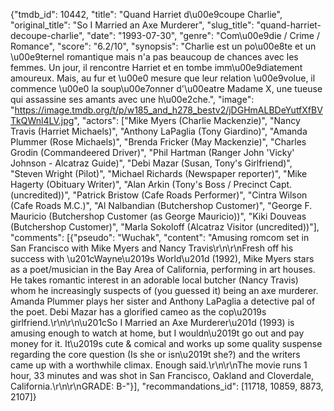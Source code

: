 {"tmdb_id": 10442, "title": "Quand Harriet d\u00e9coupe Charlie", "original_title": "So I Married an Axe Murderer", "slug_title": "quand-harriet-decoupe-charlie", "date": "1993-07-30", "genre": "Com\u00e9die / Crime / Romance", "score": "6.2/10", "synopsis": "Charlie est un po\u00e8te et un \u00e9ternel romantique mais n'a pas beaucoup de chances avec les femmes. Un jour, il rencontre Harriet et en tombe imm\u00e9diatement amoureux. Mais, au fur et \u00e0 mesure que leur relation \u00e9volue, il commence \u00e0 la soup\u00e7onner d'\u00eatre Madame X, une tueuse qui assassine ses amants avec une h\u00e2che.", "image": "https://image.tmdb.org/t/p/w185_and_h278_bestv2/jDGHmALBDeYutfXfBVTkQWnl4LV.jpg", "actors": ["Mike Myers (Charlie Mackenzie)", "Nancy Travis (Harriet Michaels)", "Anthony LaPaglia (Tony Giardino)", "Amanda Plummer (Rose Michaels)", "Brenda Fricker (May Mackenzie)", "Charles Grodin (Commandeered Driver)", "Phil Hartman (Ranger John 'Vicky' Johnson - Alcatraz Guide)", "Debi Mazar (Susan, Tony's Girlfriend)", "Steven Wright (Pilot)", "Michael Richards (Newspaper reporter)", "Mike Hagerty (Obituary Writer)", "Alan Arkin (Tony's Boss / Precinct Capt. (uncredited))", "Patrick Bristow (Cafe Roads Performer)", "Cintra Wilson (Cafe Roads M.C.)", "Al Nalbandian (Butchershop Customer)", "George F. Mauricio (Butchershop Customer (as George Mauricio))", "Kiki Douveas (Butchershop Customer)", "Marla Sokoloff (Alcatraz Visitor (uncredited))"], "comments": [{"pseudo": "Wuchak", "content": "Amusing romcom set in San Francisco with Mike Myers and Nancy Travis\r\n\r\nFresh off his success with \u201cWayne\u2019s World\u201d (1992), Mike Myers stars as a poet/musician in the Bay Area of California, performing in art houses. He takes romantic interest in an adorable local butcher (Nancy Travis) whom he increasingly suspects of (you guessed it) being an axe murderer. Amanda Plummer plays her sister and Anthony LaPaglia a detective pal of the poet. Debi Mazar has a glorified cameo as the cop\u2019s girlfriend.\r\n\r\n\u201cSo I Married an Axe Murderer\u201d (1993) is amusing enough to watch at home, but I wouldn\u2019t go out and pay money for it. It\u2019s cute & comical and works up some quality suspense regarding the core question (Is she or isn\u2019t she?) and the writers came up with a worthwhile climax. Enough said.\r\n\r\nThe movie runs 1 hour, 33 minutes and was shot in San Francisco, Oakland and Cloverdale, California.\r\n\r\nGRADE: B-"}], "recommandations_id": [11718, 10859, 8873, 2107]}